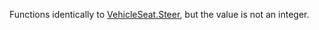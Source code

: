 Functions identically to [VehicleSeat.Steer](https://developer.roblox.com/en-us/api-reference/property/VehicleSeat/Steer), but the value is not an integer.